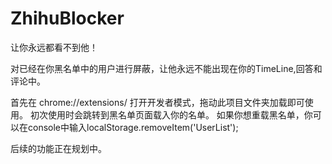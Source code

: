 # ZhihuBlocker
让你永远都看不到他！

对已经在你黑名单中的用户进行屏蔽，让他永远不能出现在你的TimeLine,回答和评论中。

首先在 chrome://extensions/ 打开开发者模式，拖动此项目文件夹加载即可使用。
初次使用时会跳转到黑名单页面载入你的名单。
如果你想重载黑名单，你可以在console中输入localStorage.removeItem('UserList');

后续的功能正在规划中。
